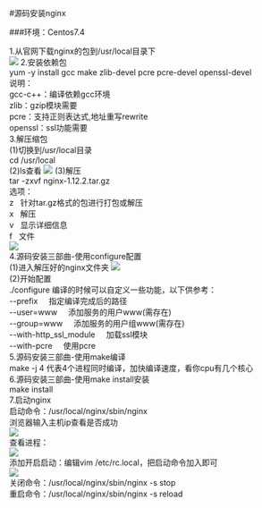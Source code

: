 #源码安装nginx

###环境：Centos7.4

1.从官网下载nginx的包到/usr/local目录下<br/>
![](https://i.imgur.com/E4V3uPt.png)
2.安装依赖包<br/>
yum -y install gcc make zlib-devel pcre pcre-devel openssl-devel<br/>
说明：<br/>
gcc-c++：编译依赖gcc环境<br/>
zlib：gzip模块需要<br/>
pcre：支持正则表达式,地址重写rewrite<br/>
openssl：ssl功能需要<br/>
3.解压缩包<br/>
(1)切换到/usr/local目录<br/>
cd /usr/local<br/>
(2)ls查看
![](https://i.imgur.com/yCWWFIj.png)
(3)解压<br/>
tar -zxvf nginx-1.12.2.tar.gz<br/>
选项：<br/>
z	&nbsp;&nbsp;针对tar.gz格式的包进行打包或解压<br/>
x	&nbsp;&nbsp;解压<br/>
v   &nbsp;&nbsp;显示详细信息<br/>
f	&nbsp;&nbsp;文件<br/>
![](https://i.imgur.com/eZshwyp.png)<br/>
4.源码安装三部曲-使用configure配置<br/>
(1)进入解压好的nginx文件夹
![](https://i.imgur.com/GjojxoO.png)<br/>
(2)开始配置<br/>
./configure
编译的时候可以自定义一些功能，以下供参考：<br/>
--prefix  &nbsp;&nbsp;&nbsp;&nbsp;指定编译完成后的路径<br/>
--user=www    &nbsp;&nbsp;&nbsp;&nbsp;添加服务的用户www(需存在)<br/>
--group=www   &nbsp;&nbsp;&nbsp;&nbsp;添加服务的用户组www(需存在)<br/>
--with-http_ssl_module  &nbsp;&nbsp;&nbsp;&nbsp;加载ssl模块<br/>
--with-pcre  &nbsp;&nbsp;&nbsp;&nbsp;使用pcre<br/>
5.源码安装三部曲-使用make编译<br/>
make -j 4	代表4个进程同时编译，加快编译速度，看你cpu有几个核心<br/>
6.源码安装三部曲-使用make install安装<br/>
make install<br/>
7.启动nginx<br/>
启动命令：/usr/local/nginx/sbin/nginx<br/>
浏览器输入主机ip查看是否成功<br/>
![](https://i.imgur.com/vsf5hMl.png)<br/>
查看进程：<br/>
![](https://i.imgur.com/eehrfk1.png)<br/>
添加开启启动：编辑vim /etc/rc.local，把启动命令加入即可<br/>
![](https://i.imgur.com/FzkECUj.png)<br/>
关闭命令：/usr/local/nginx/sbin/nginx -s stop<br/>
重启命令：/usr/local/nginx/sbin/nginx -s reload<br/>